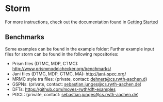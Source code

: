 Storm 
==============================

For more instructions, check out the documentation found in [Getting Started](doc/getting-started.md)


Benchmarks
----------------------------

Some examples can be found in the example folder:
Further example input files for storm can be found in the following repositories:

* Prism files (DTMC, MDP, CTMC): 
http://www.prismmodelchecker.org/benchmarks/
* Jani files (DTMC, MDP, CTMC, MA):
http://jani-spec.org/
* MRMC style tra files:
(private, contact: dehnert@cs.rwth-aachen.d)
* GSPNs:
(private, contact: sebastian.junges@cs.rwth-aachen.de)
* DFTs:
https://github.com/moves-rwth/dft-examples
* PGCL:
(private, contact: sebastian.junges@cs.rwth-aachen.de)
